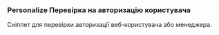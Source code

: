 
<meta http-equiv="Content-Type" content="text/html; charset=utf-8">
<h3>Personalize Перевірка на авторизацію користувача</h3>
Сніппет для перевірки авторизації веб-користувача або менеджера.
